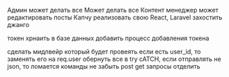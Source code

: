 Админ может делать все Может делать все
Контент менеджер может редактировать посты
Капчу реализовать свою
React, Laravel
захостить джанго

токен хрнаить в базе данных
добавить процесс добавления токена

сделать мидлвейр который будет провеять если есть user_id, то заменять его на req.user
обернуть все в try cATCH, если отправлять не json, то ломается
команды не забыть
post get запросы отделить
